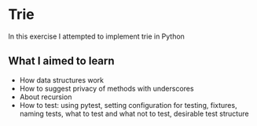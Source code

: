 # Trie
In this exercise I attempted to implement trie in Python
## What I aimed to learn
- How data structures work
- How to suggest privacy of methods with underscores
- About recursion
- How to test: using pytest, setting configuration for testing, fixtures, naming tests, what to test and what not to test, desirable test structure
